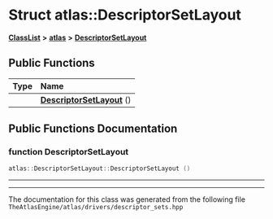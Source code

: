 

# Struct atlas::DescriptorSetLayout



[**ClassList**](annotated.md) **>** [**atlas**](namespaceatlas.md) **>** [**DescriptorSetLayout**](structatlas_1_1DescriptorSetLayout.md)










































## Public Functions

| Type | Name |
| ---: | :--- |
|   | [**DescriptorSetLayout**](#function-descriptorsetlayout) () <br> |




























## Public Functions Documentation




### function DescriptorSetLayout 

```C++
atlas::DescriptorSetLayout::DescriptorSetLayout () 
```




<hr>

------------------------------
The documentation for this class was generated from the following file `TheAtlasEngine/atlas/drivers/descriptor_sets.hpp`

